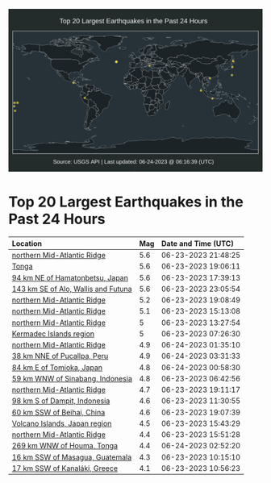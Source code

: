 ![Map](./map.png)

# Top 20 Largest Earthquakes in the Past 24 Hours

| Location | Mag | Date and Time (UTC) |
|:---|:---|:---|
| [northern Mid-Atlantic Ridge](https://earthquake.usgs.gov/earthquakes/eventpage/us7000kaqm) | 5.6 | 06-23-2023 21:48:25 |
| [Tonga](https://earthquake.usgs.gov/earthquakes/eventpage/us7000kap9) | 5.6 | 06-23-2023 19:06:11 |
| [94 km NE of Hamatonbetsu, Japan](https://earthquake.usgs.gov/earthquakes/eventpage/us7000kane) | 5.6 | 06-23-2023 17:39:13 |
| [143 km SE of Alo, Wallis and Futuna](https://earthquake.usgs.gov/earthquakes/eventpage/us7000kar4) | 5.6 | 06-23-2023 23:05:54 |
| [northern Mid-Atlantic Ridge](https://earthquake.usgs.gov/earthquakes/eventpage/us7000kape) | 5.2 | 06-23-2023 19:08:49 |
| [northern Mid-Atlantic Ridge](https://earthquake.usgs.gov/earthquakes/eventpage/us7000kamk) | 5.1 | 06-23-2023 15:13:08 |
| [northern Mid-Atlantic Ridge](https://earthquake.usgs.gov/earthquakes/eventpage/us7000kakb) | 5 | 06-23-2023 13:27:54 |
| [Kermadec Islands region](https://earthquake.usgs.gov/earthquakes/eventpage/us7000kai7) | 5 | 06-23-2023 07:26:30 |
| [northern Mid-Atlantic Ridge](https://earthquake.usgs.gov/earthquakes/eventpage/us7000kare) | 4.9 | 06-24-2023 01:35:10 |
| [38 km NNE of Pucallpa, Peru](https://earthquake.usgs.gov/earthquakes/eventpage/us7000kart) | 4.9 | 06-24-2023 03:31:33 |
| [84 km E of Tomioka, Japan](https://earthquake.usgs.gov/earthquakes/eventpage/us7000kard) | 4.8 | 06-24-2023 00:58:30 |
| [59 km WNW of Sinabang, Indonesia](https://earthquake.usgs.gov/earthquakes/eventpage/us7000kai5) | 4.8 | 06-23-2023 06:42:56 |
| [northern Mid-Atlantic Ridge](https://earthquake.usgs.gov/earthquakes/eventpage/us7000kapm) | 4.7 | 06-23-2023 19:11:17 |
| [98 km S of Dampit, Indonesia](https://earthquake.usgs.gov/earthquakes/eventpage/us7000kaip) | 4.6 | 06-23-2023 11:30:55 |
| [60 km SSW of Beihai, China](https://earthquake.usgs.gov/earthquakes/eventpage/us7000kapb) | 4.6 | 06-23-2023 19:07:39 |
| [Volcano Islands, Japan region](https://earthquake.usgs.gov/earthquakes/eventpage/us7000kamr) | 4.5 | 06-23-2023 15:43:29 |
| [northern Mid-Atlantic Ridge](https://earthquake.usgs.gov/earthquakes/eventpage/us7000kamx) | 4.4 | 06-23-2023 15:51:28 |
| [269 km WNW of Houma, Tonga](https://earthquake.usgs.gov/earthquakes/eventpage/us7000karq) | 4.4 | 06-24-2023 02:52:20 |
| [16 km SSW of Masagua, Guatemala](https://earthquake.usgs.gov/earthquakes/eventpage/us7000kaig) | 4.3 | 06-23-2023 10:15:10 |
| [17 km SSW of Kanaláki, Greece](https://earthquake.usgs.gov/earthquakes/eventpage/us7000kaii) | 4.1 | 06-23-2023 10:56:23 |

